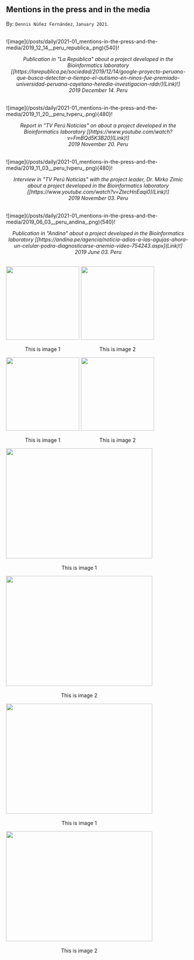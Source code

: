 
## Mentions in the press and in the media ##

By: ```Dennis Núñez Fernández```, ```January 2021```.


<br>
![image](/posts/daily/2021-01_mentions-in-the-press-and-the-media/2019_12_14__peru_republica_.png){540}!
<p style="text-align:center;"><i>Publication in "La República" about a project developed in the Bioinformatics laboratory [[https://larepublica.pe/sociedad/2019/12/14/google-proyecto-peruano-que-busca-detectar-a-tiempo-el-autismo-en-ninos-fue-premiado-universidad-peruana-cayetano-heredia-investigacion-rddr/](Link)!] <br> 2019 December 14. Peru</i></p>
<br>
![image](/posts/daily/2021-01_mentions-in-the-press-and-the-media/2019_11_20__peru_tvperu_.png){480}!
<p style="text-align:center;"><i>Report in "TV Perú Noticias" on about a project developed in the Bioinformatics laboratory [[https://www.youtube.com/watch?v=FmBQd5K3B20](Link)!] <br> 2019 November 20. Peru</i></p>
<br>
![image](/posts/daily/2021-01_mentions-in-the-press-and-the-media/2019_11_03__peru_tvperu_.png){480}!
<p style="text-align:center;"><i>Interview in "TV Perú Noticias" with the project leader, Dr. Mirko Zimic about a project developed in the Bioinformatics laboratory [[https://www.youtube.com/watch?v=ZtecHnEaqi0](Link)!] <br> 2019 November 03. Peru</i></p>
<br>
![image](/posts/daily/2021-01_mentions-in-the-press-and-the-media/2019_06_03__peru_andina_.png){540}!
<p style="text-align:center;"><i>Publication in "Andina" about a project developed in the Bioinformatics laboratory [[https://andina.pe/agencia/noticia-adios-a-las-agujas-ahora-un-celular-podra-diagnosticarse-anemia-video-754243.aspx](Link)!] <br> 2019 June 03. Peru</i></p>
<br>




<div class="row">
    <div style="float:left;margin-right:5px;">
        <img src="https://dennishnf.github.io/posts/daily/2021-01_mentions-in-the-press-and-the-media/2019_12_14__peru_republica_.png" height="200" width="200"  />
        <p style="text-align:center;">This is image 1</p>
    </div>
    <div style="float:left;margin-right:5px;">
        <img src="https://dennishnf.github.io/posts/daily/2021-01_mentions-in-the-press-and-the-media/2019_11_20__peru_tvperu_.png" height="200" width="200" />
        <p style="text-align:center;">This is image 2</p>
    </div>
    <div style="float:left;margin-right:5px;">
        <img src="https://dennishnf.github.io/posts/daily/2021-01_mentions-in-the-press-and-the-media/2019_11_03__peru_tvperu_.png" height="200" width="200"  />
        <p style="text-align:center;">This is image 1</p>
    </div>
    <div style="float:left;margin-right:5px;">
        <img src="https://dennishnf.github.io/posts/daily/2021-01_mentions-in-the-press-and-the-media/2019_06_03__peru_andina_.png" height="200" width="200" />
        <p style="text-align:center;">This is image 2</p>
    </div>
</div>



<div class="row">
    <div style="float:left;margin-right:5px;">
        <img src="https://dennishnf.github.io/posts/daily/2021-01_mentions-in-the-press-and-the-media/2019_12_14__peru_republica_.png" height="300" width="400"  />
        <p style="text-align:center;">This is image 1</p>
    </div>
    <div style="float:left;margin-right:5px;">
        <img src="https://dennishnf.github.io/posts/daily/2021-01_mentions-in-the-press-and-the-media/2019_11_20__peru_tvperu_.png" height="300" width="400" />
        <p style="text-align:center;">This is image 2</p>
    </div>
</div>


<div class="row">
    <div style="float:left;margin-right:5px;">
        <img src="https://dennishnf.github.io/posts/daily/2021-01_mentions-in-the-press-and-the-media/2019_11_03__peru_tvperu_.png" height="300" width="400"  />
        <p style="text-align:center;">This is image 1</p>
    </div>
    <div style="float:left;margin-right:5px;">
        <img src="https://dennishnf.github.io/posts/daily/2021-01_mentions-in-the-press-and-the-media/2019_06_03__peru_andina_.png" height="300" width="400" />
        <p style="text-align:center;">This is image 2</p>
    </div>
</div>
